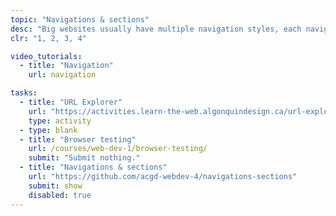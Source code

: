 ```yaml
---
topic: "Navigations & sections"
desc: "Big websites usually have multiple navigation styles, each navigation is a unique design. And different sections that act as secondary navigation driving people to specific locations."
clr: "1, 2, 3, 4"

video_tutorials:
  - title: "Navigation"
    url: navigation

tasks:
  - title: "URL Explorer"
    url: "https://activities.learn-the-web.algonquindesign.ca/url-explorer/"
    type: activity
  - type: blank
  - title: "Browser testing"
    url: /courses/web-dev-1/browser-testing/
    submit: "Submit nothing."
  - title: "Navigations & sections"
    url: "https://github.com/acgd-webdev-4/navigations-sections"
    submit: show
    disabled: true
---
```

